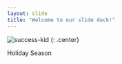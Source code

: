 ```yaml
---
layout: slide
title: "Welcome to our slide deck!"
---
```


![success-kid](https://cloud.githubusercontent.com/assets/16547949/25401204/136e768c-29c3-11e7-8a7b-8724fee13dd7.jpg)
{: .center}

Holiday Season
